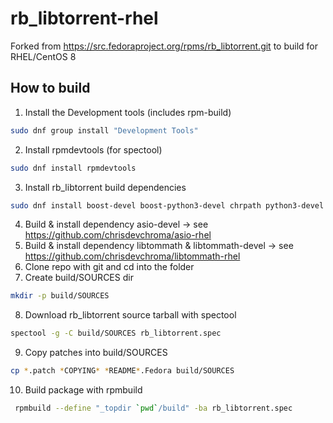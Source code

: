 # rb_libtorrent-rhel
Forked from https://src.fedoraproject.org/rpms/rb_libtorrent.git to build for RHEL/CentOS 8

## How to build
1. Install the Development tools (includes rpm-build)
```bash
sudo dnf group install "Development Tools"
```
2. Install rpmdevtools (for spectool)
```bash
sudo dnf install rpmdevtools
```
3. Install rb_libtorrent build dependencies
```bash
sudo dnf install boost-devel boost-python3-devel chrpath python3-devel
```
4. Build & install dependency asio-devel -> see https://github.com/chrisdevchroma/asio-rhel
5. Build & install dependency libtommath & libtommath-devel -> see https://github.com/chrisdevchroma/libtommath-rhel
6. Clone repo with git and cd into the folder
7. Create build/SOURCES dir
```bash
mkdir -p build/SOURCES
```
8. Download rb_libtorrent source tarball with spectool
```bash
spectool -g -C build/SOURCES rb_libtorrent.spec
```
9. Copy patches into build/SOURCES
```bash
cp *.patch *COPYING* *README*.Fedora build/SOURCES
```
10. Build package with rpmbuild
```bash
 rpmbuild --define "_topdir `pwd`/build" -ba rb_libtorrent.spec
```
